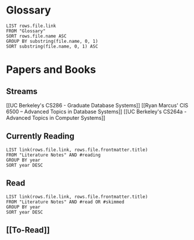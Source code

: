 
# Glossary

```dataview 
LIST rows.file.link
FROM "Glossary"
SORT rows.file.name ASC
GROUP BY substring(file.name, 0, 1)
SORT substring(file.name, 0, 1) ASC
```

# Papers and Books

## Streams

[[UC Berkeley's CS286 - Graduate Database Systems]]
[[Ryan Marcus' CIS 6500 – Advanced Topics in Database Systems]]
[[UC Berkeley's CS264a - Advanced Topics in Computer Systems]]
## Currently Reading

```dataview
LIST link(rows.file.link, rows.file.frontmatter.title) 
FROM "Literature Notes" AND #reading 
GROUP BY year
SORT year DESC
```

## Read

```dataview
LIST link(rows.file.link, rows.file.frontmatter.title) 
FROM "Literature Notes" AND #read OR #skimmed 
GROUP BY year
SORT year DESC
```

## [[To-Read]]

